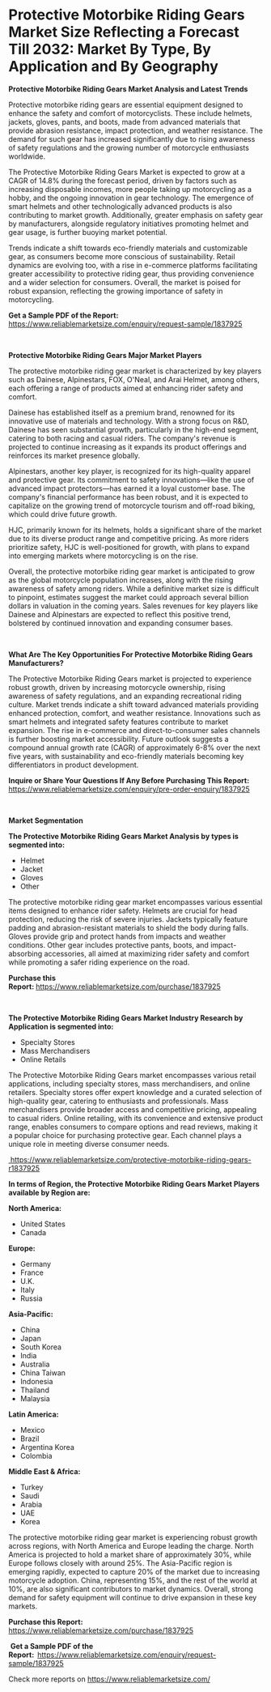 <p><h1>Protective Motorbike Riding Gears Market Size Reflecting a Forecast Till 2032: Market By Type, By Application and By Geography</h1></p><p><strong>Protective Motorbike Riding Gears Market Analysis and Latest Trends</strong></p>
<p><p>Protective motorbike riding gears are essential equipment designed to enhance the safety and comfort of motorcyclists. These include helmets, jackets, gloves, pants, and boots, made from advanced materials that provide abrasion resistance, impact protection, and weather resistance. The demand for such gear has increased significantly due to rising awareness of safety regulations and the growing number of motorcycle enthusiasts worldwide.</p><p>The Protective Motorbike Riding Gears Market is expected to grow at a CAGR of 14.8% during the forecast period, driven by factors such as increasing disposable incomes, more people taking up motorcycling as a hobby, and the ongoing innovation in gear technology. The emergence of smart helmets and other technologically advanced products is also contributing to market growth. Additionally, greater emphasis on safety gear by manufacturers, alongside regulatory initiatives promoting helmet and gear usage, is further buoying market potential. </p><p>Trends indicate a shift towards eco-friendly materials and customizable gear, as consumers become more conscious of sustainability. Retail dynamics are evolving too, with a rise in e-commerce platforms facilitating greater accessibility to protective riding gear, thus providing convenience and a wider selection for consumers. Overall, the market is poised for robust expansion, reflecting the growing importance of safety in motorcycling.</p></p>
<p><strong>Get a Sample PDF of the Report:&nbsp;</strong> <a href="https://www.reliablemarketsize.com/enquiry/request-sample/1837925?utm_campaign=2460&utm_medium=2&utm_source=Github&utm_content=ia&utm_term=31032025&utm_id=protective-motorbike-riding-gears">https://www.reliablemarketsize.com/enquiry/request-sample/1837925</a></p>
<p>&nbsp;</p>
<p><strong>Protective Motorbike Riding Gears Major Market Players</strong></p>
<p><p>The protective motorbike riding gear market is characterized by key players such as Dainese, Alpinestars, FOX, O'Neal, and Arai Helmet, among others, each offering a range of products aimed at enhancing rider safety and comfort. </p><p>Dainese has established itself as a premium brand, renowned for its innovative use of materials and technology. With a strong focus on R&D, Dainese has seen substantial growth, particularly in the high-end segment, catering to both racing and casual riders. The company's revenue is projected to continue increasing as it expands its product offerings and reinforces its market presence globally.</p><p>Alpinestars, another key player, is recognized for its high-quality apparel and protective gear. Its commitment to safety innovations—like the use of advanced impact protectors—has earned it a loyal customer base. The company's financial performance has been robust, and it is expected to capitalize on the growing trend of motorcycle tourism and off-road biking, which could drive future growth.</p><p>HJC, primarily known for its helmets, holds a significant share of the market due to its diverse product range and competitive pricing. As more riders prioritize safety, HJC is well-positioned for growth, with plans to expand into emerging markets where motorcycling is on the rise.</p><p>Overall, the protective motorbike riding gear market is anticipated to grow as the global motorcycle population increases, along with the rising awareness of safety among riders. While a definitive market size is difficult to pinpoint, estimates suggest the market could approach several billion dollars in valuation in the coming years. Sales revenues for key players like Dainese and Alpinestars are expected to reflect this positive trend, bolstered by continued innovation and expanding consumer bases.</p></p>
<p>&nbsp;</p>
<p><strong>What Are The Key Opportunities For Protective Motorbike Riding Gears Manufacturers?</strong></p>
<p><p>The Protective Motorbike Riding Gears market is projected to experience robust growth, driven by increasing motorcycle ownership, rising awareness of safety regulations, and an expanding recreational riding culture. Market trends indicate a shift toward advanced materials providing enhanced protection, comfort, and weather resistance. Innovations such as smart helmets and integrated safety features contribute to market expansion. The rise in e-commerce and direct-to-consumer sales channels is further boosting market accessibility. Future outlook suggests a compound annual growth rate (CAGR) of approximately 6-8% over the next five years, with sustainability and eco-friendly materials becoming key differentiators in product development.</p></p>
<p><strong>Inquire or Share Your Questions If Any Before Purchasing This Report:</strong> <a href="https://www.reliablemarketsize.com/enquiry/pre-order-enquiry/1837925?utm_campaign=2460&utm_medium=2&utm_source=Github&utm_content=ia&utm_term=31032025&utm_id=protective-motorbike-riding-gears">https://www.reliablemarketsize.com/enquiry/pre-order-enquiry/1837925</a></p>
<p>&nbsp;</p>
<p><strong>Market Segmentation</strong></p>
<p><strong>The Protective Motorbike Riding Gears Market Analysis by types is segmented into:</strong></p>
<p><ul><li>Helmet</li><li>Jacket</li><li>Gloves</li><li>Other</li></ul></p>
<p><p>The protective motorbike riding gear market encompasses various essential items designed to enhance rider safety. Helmets are crucial for head protection, reducing the risk of severe injuries. Jackets typically feature padding and abrasion-resistant materials to shield the body during falls. Gloves provide grip and protect hands from impacts and weather conditions. Other gear includes protective pants, boots, and impact-absorbing accessories, all aimed at maximizing rider safety and comfort while promoting a safer riding experience on the road.</p></p>
<p><strong>Purchase this Report:&nbsp;</strong><a href="https://www.reliablemarketsize.com/purchase/1837925?utm_campaign=2460&utm_medium=2&utm_source=Github&utm_content=ia&utm_term=31032025&utm_id=protective-motorbike-riding-gears">https://www.reliablemarketsize.com/purchase/1837925</a></p>
<p>&nbsp;</p>
<p><strong>The Protective Motorbike Riding Gears Market Industry Research by Application is segmented into:</strong></p>
<p><ul><li>Specialty Stores</li><li>Mass Merchandisers</li><li>Online Retails</li></ul></p>
<p><p>The Protective Motorbike Riding Gears market encompasses various retail applications, including specialty stores, mass merchandisers, and online retailers. Specialty stores offer expert knowledge and a curated selection of high-quality gear, catering to enthusiasts and professionals. Mass merchandisers provide broader access and competitive pricing, appealing to casual riders. Online retailing, with its convenience and extensive product range, enables consumers to compare options and read reviews, making it a popular choice for purchasing protective gear. Each channel plays a unique role in meeting diverse consumer needs.</p></p>
<p><a href="https://www.reliablemarketsize.com/protective-motorbike-riding-gears-r1837925?utm_campaign=2460&utm_medium=2&utm_source=Github&utm_content=ia&utm_term=31032025&utm_id=protective-motorbike-riding-gears">&nbsp;https://www.reliablemarketsize.com/protective-motorbike-riding-gears-r1837925</a></p>
<p><strong>In terms of Region, the Protective Motorbike Riding Gears Market Players available by Region are:</strong></p>
<p>
    <p> <strong> North America: </strong>
        <ul>
            <li>United States</li>
            <li>Canada</li>
        </ul>
        </p> 
    <p> <strong> Europe: </strong>
        <ul>
            <li>Germany</li>
            <li>France</li>
            <li>U.K.</li>
            <li>Italy</li>
            <li>Russia</li>
        </ul>
        </p> 
    <p> <strong> Asia-Pacific: </strong>
        <ul>
            <li>China</li>
            <li>Japan</li>
            <li>South Korea</li>
            <li>India</li>
            <li>Australia</li>
            <li>China Taiwan</li>
            <li>Indonesia</li>
            <li>Thailand</li>
            <li>Malaysia</li>
        </ul>
        </p> 
    <p> <strong> Latin America: </strong>
        <ul>
            <li>Mexico</li>
            <li>Brazil</li>
            <li>Argentina Korea</li>
            <li>Colombia</li>
        </ul>
        </p> 
    <p> <strong> Middle East & Africa: </strong>
        <ul>
            <li>Turkey</li>
            <li>Saudi</li>
            <li>Arabia</li>
            <li>UAE</li>
            <li>Korea</li>
        </ul>
    </p>
    </p>
<p><p>The protective motorbike riding gear market is experiencing robust growth across regions, with North America and Europe leading the charge. North America is projected to hold a market share of approximately 30%, while Europe follows closely with around 25%. The Asia-Pacific region is emerging rapidly, expected to capture 20% of the market due to increasing motorcycle adoption. China, representing 15%, and the rest of the world at 10%, are also significant contributors to market dynamics. Overall, strong demand for safety equipment will continue to drive expansion in these key markets.</p></p>
<p><strong>Purchase this Report: </strong><a href="https://www.reliablemarketsize.com/purchase/1837925?utm_campaign=2460&utm_medium=2&utm_source=Github&utm_content=ia&utm_term=31032025&utm_id=protective-motorbike-riding-gears">https://www.reliablemarketsize.com/purchase/1837925</a></p>
<p>&nbsp;<strong>Get a Sample PDF of the Report:&nbsp;&nbsp;</strong><a href="https://www.reliablemarketsize.com/enquiry/request-sample/1837925?utm_campaign=2460&utm_medium=2&utm_source=Github&utm_content=ia&utm_term=31032025&utm_id=protective-motorbike-riding-gears">https://www.reliablemarketsize.com/enquiry/request-sample/1837925</a></p>
<p><strong></strong></p>
<p>Check more reports on <a href="https://www.reliablemarketsize.com/?utm_campaign=2460&utm_medium=2&utm_source=Github&utm_content=ia&utm_term=31032025&utm_id=protective-motorbike-riding-gears">https://www.reliablemarketsize.com/</a></p>